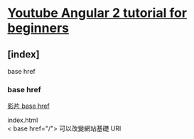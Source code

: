 
# [Youtube Angular 2 tutorial for beginners](https://www.youtube.com/playlist?list=PL6n9fhu94yhWqGD8BuKuX-VTKqlNBj-m6)  

## [index]  
base href  





### base href  
[影片 base href](https://www.youtube.com/watch?v=lMjN-NXjia4&list=PL6n9fhu94yhWqGD8BuKuX-VTKqlNBj-m6&index=3&ab_channel=kudvenkatkudvenkat%E5%B7%B2%E9%A9%97%E8%AD%89)

index.html  
< base href="/">
可以改變網站基礎 URI  










